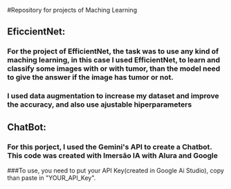 #Repository for projects of Maching Learning

## EficcientNet:

### For the project of EfficientNet, the task was to use any kind of maching learning, in this case I used EfficientNet, to learn and classify some images with or with tumor, than the model need to give the answer if the image has tumor or not. 
### I used data augmentation to increase my dataset and improve the accuracy, and also use ajustable hiperparameters 

## ChatBot:

### For this porject, I used the Gemini's API to create a Chatbot. This code was created with Imersão IA with Alura and Google
###To use, you need to put your API Key(created in Google Ai Studio), copy than paste in "YOUR_API_Key".
